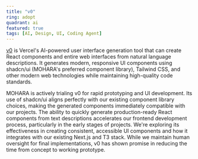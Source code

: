 ```yaml
---
title: "v0"
ring: adopt
quadrant: ai
featured: true
tags: [AI, Design, UI, Coding Agent]
---
```


[v0](https://v0.dev) is Vercel's AI-powered user interface generation tool that can create React components and entire web interfaces from natural language descriptions. It generates modern, responsive UI components using shadcn/ui (MOHARA's preferred component library), Tailwind CSS, and other modern web technologies while maintaining high-quality code standards.

MOHARA is actively trialing v0 for rapid prototyping and UI development. Its use of shadcn/ui aligns perfectly with our existing component library choices, making the generated components immediately compatible with our projects. The ability to quickly generate production-ready React components from text descriptions accelerates our frontend development process, particularly in the early stages of projects. We're exploring its effectiveness in creating consistent, accessible UI components and how it integrates with our existing Next.js and T3 stack. While we maintain human oversight for final implementations, v0 has shown promise in reducing the time from concept to working prototype.
